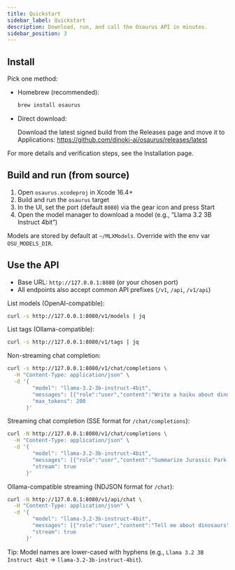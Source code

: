 ```yaml
---
title: Quickstart
sidebar_label: Quickstart
description: Download, run, and call the Osaurus API in minutes.
sidebar_position: 3
---
```


## Install

Pick one method:

- Homebrew (recommended):

  ```bash
  brew install osaurus
  ```

- Direct download:

  Download the latest signed build from the Releases page and move it to Applications:
  https://github.com/dinoki-ai/osaurus/releases/latest

For more details and verification steps, see the Installation page.

## Build and run (from source)

1. Open `osaurus.xcodeproj` in Xcode 16.4+
2. Build and run the `osaurus` target
3. In the UI, set the port (default `8080`) via the gear icon and press Start
4. Open the model manager to download a model (e.g., “Llama 3.2 3B Instruct 4bit”)

Models are stored by default at `~/MLXModels`. Override with the env var `OSU_MODELS_DIR`.

## Use the API

- Base URL: `http://127.0.0.1:8080` (or your chosen port)
- All endpoints also accept common API prefixes (`/v1`, `/api`, `/v1/api`)

List models (OpenAI-compatible):

```bash
curl -s http://127.0.0.1:8080/v1/models | jq
```

List tags (Ollama-compatible):

```bash
curl -s http://127.0.0.1:8080/v1/tags | jq
```

Non-streaming chat completion:

```bash
curl -s http://127.0.0.1:8080/v1/chat/completions \
  -H "Content-Type: application/json" \
  -d '{
        "model": "llama-3.2-3b-instruct-4bit",
        "messages": [{"role":"user","content":"Write a haiku about dinosaurs"}],
        "max_tokens": 200
      }'
```

Streaming chat completion (SSE format for `/chat/completions`):

```bash
curl -N http://127.0.0.1:8080/v1/chat/completions \
  -H "Content-Type: application/json" \
  -d '{
        "model": "llama-3.2-3b-instruct-4bit",
        "messages": [{"role":"user","content":"Summarize Jurassic Park in one paragraph"}],
        "stream": true
      }'
```

Ollama-compatible streaming (NDJSON format for `/chat`):

```bash
curl -N http://127.0.0.1:8080/v1/api/chat \
  -H "Content-Type: application/json" \
  -d '{
        "model": "llama-3.2-3b-instruct-4bit",
        "messages": [{"role":"user","content":"Tell me about dinosaurs"}],
        "stream": true
      }'
```

Tip: Model names are lower-cased with hyphens (e.g., `Llama 3.2 3B Instruct 4bit` → `llama-3.2-3b-instruct-4bit`).
